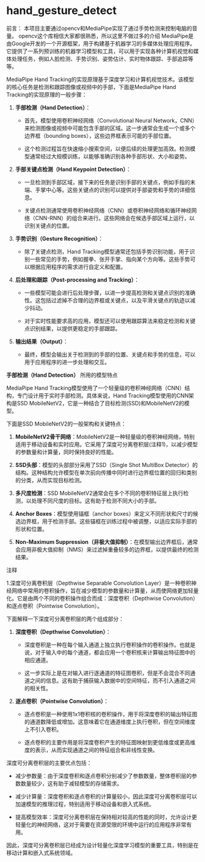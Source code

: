 # hand_gesture_detect
前言：
本项目主要通过opencv和MediaPipe实现了通过手势检测来控制电脑的音量。
opencv这个库相信大家都很熟悉，所以这里不做过多的介绍
MediaPipe是由Google开发的一个开源框架，用于构建基于机器学习的多媒体处理应用程序。它提供了一系列预训练的机器学习模型和工具，可以用于实现各种计算机视觉和媒体处理任务，例如人脸检测、手势识别、姿势估计、实时物体跟踪、手部追踪等等。


MediaPipe Hand Tracking的实现原理基于深度学习和计算机视觉技术。该模型的核心任务是检测和跟踪图像或视频中的手部，下面是MediaPipe Hand Tracking的实现原理的一般步骤：

1. **手部检测（Hand Detection）**：

    - 首先，模型使用卷积神经网络（Convolutional Neural Network，CNN）来检测图像或视频中可能包含手部的区域。这一步通常会生成一个或多个边界框（bounding boxes），这些边界框表示可能的手部位置。

    - 这个检测过程旨在快速缩小搜索空间，以便后续的处理更加高效。检测模型通常经过大规模训练，以能够准确识别各种手部形状、大小和姿势。

2. **手部关键点检测（Hand Keypoint Detection）**：

    - 一旦检测到手部区域，接下来的任务是识别手部的关键点，例如手指的末端、手掌中心等。这些关键点的识别可以提供对手部姿势和手势的详细信息。

    - 关键点检测通常使用卷积神经网络（CNN）或卷积神经网络和循环神经网络（CNN-RNN）的组合来进行。这些网络会在候选手部区域上运行，以识别关键点的位置。

3. **手势识别（Gesture Recognition）**：

    - 除了关键点检测，Hand Tracking模型通常还包括手势识别功能，用于识别一些常见的手势，例如握拳、张开手掌、指向某个方向等。这些手势可以根据应用程序的需求进行自定义和配置。

4. **后处理和跟踪（Post-processing and Tracking）**：

    - 一些模型可能会进行后处理步骤，以进一步提高检测和关键点识别的准确性。这包括过滤掉不合理的边界框或关键点，以及平滑关键点的轨迹以减少抖动。

    - 对于实时性能要求高的应用，模型还可以使用跟踪算法来稳定检测和关键点识别结果，以提供更稳定的手部跟踪。

5. **输出结果（Output）**：

    - 最终，模型会输出关于检测到的手部的位置、关键点和手势的信息，可以用于应用程序的进一步处理和交互。



**手部检测（Hand Detection）** 所用的模型特点

MediaPipe Hand Tracking模型使用了一个轻量级的卷积神经网络（CNN）结构，专门设计用于实时手部检测。具体来说，Hand Tracking模型使用的CNN架构是SSD MobileNetV2，它是一种结合了目标检测(SSD)和MobileNetV2的模型。

下面是SSD MobileNetV2的一般架构和关键特点：

1. **MobileNetV2骨干网络**：MobileNetV2是一种轻量级的卷积神经网络，特别适用于移动设备和实时应用。它采用了深度可分离卷积层(注释1)，以减少模型的参数量和计算量，同时保持良好的性能。

2. **SSD头部**：模型的头部部分采用了SSD（Single Shot MultiBox Detector）的结构。这种结构允许模型在单次前向传播中同时进行边界框位置的回归和类别的分类，从而实现目标检测。

3. **多尺度检测**：SSD MobileNetV2通常会在多个不同的卷积特征层上执行检测，以处理不同尺度的目标。这有助于检测不同大小的手部。

4. **Anchor Boxes**：模型使用锚框（anchor boxes）来定义不同形状和尺寸的候选边界框，用于检测手部。这些锚框在训练过程中被调整，以适应实际手部的形状和位置。

5. **Non-Maximum Suppression（非极大值抑制）**：在模型输出边界框后，通常会应用非极大值抑制（NMS）来过滤掉重叠较多的边界框，以提供最终的检测结果。













注释

1.深度可分离卷积层（Depthwise Separable Convolution Layer）是一种卷积神经网络中常用的卷积操作，旨在减少模型的参数量和计算量，从而使网络更加轻量化。它是由两个不同的卷积操作组合而成：深度卷积（Depthwise Convolution）和逐点卷积（Pointwise Convolution）。

下面解释一下深度可分离卷积层的两个组成部分：

1. **深度卷积（Depthwise Convolution）**：

    - 深度卷积是一种在每个输入通道上独立执行卷积操作的卷积操作。也就是说，对于输入中的每个通道，都会应用一个卷积核来计算输出特征图中的相应通道。

    - 这一步实际上是在对输入进行逐通道的特征图卷积，但是不会混合不同通道之间的信息。这有助于捕获输入数据中的空间特征，而不引入通道之间的相关性。

2. **逐点卷积（Pointwise Convolution）**：

    - 逐点卷积是一种使用1x1卷积核的卷积操作，用于将深度卷积的输出特征图的通道数降低或增加。这意味着它在通道维度上执行卷积，但在空间维度上不引入卷积。

    - 逐点卷积的主要作用是将深度卷积产生的特征图映射到更低维度或更高维度的表示，从而实现通道之间的特征组合和非线性变换。

深度可分离卷积层的主要优点包括：

- 减少参数量：由于深度卷积和逐点卷积分别减少了参数数量，整体卷积层的参数数量较少，这有助于减轻模型的存储需求。

- 减少计算量：深度卷积和逐点卷积的计算量较小，因此深度可分离卷积层可以加速模型的推理过程，特别适用于移动设备和嵌入式系统。

- 提高模型效率：深度可分离卷积层在保持相对较高的性能的同时，允许设计更轻量化的神经网络，这对于需要在资源受限的环境中运行的应用程序非常有用。

因此，深度可分离卷积层已经成为设计轻量化深度学习模型的重要工具，特别是在移动计算和嵌入式系统领域。

